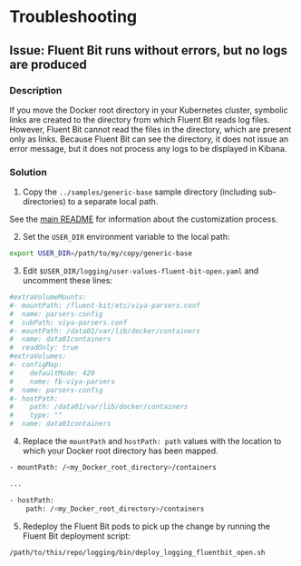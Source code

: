 # Troubleshooting

## Issue: Fluent Bit runs without errors, but no logs are produced

### Description
If you move the Docker root directory in your Kubernetes cluster, symbolic links are created to the 
directory from which Fluent Bit reads log files. However, Fluent Bit cannot read the files in the directory, 
which are present only as links. Because Fluent Bit can see the directory, it does not issue an error 
message, but it does not process any logs to be displayed in Kibana.

### Solution
1. Copy the `../samples/generic-base` sample directory (including sub-directories) to a separate local path.

See the [main README](../../README.md#customization) for information about the customization process.

2. Set the `USER_DIR` environment variable to the local path:

```bash
export USER_DIR=/path/to/my/copy/generic-base
```

3. Edit `$USER_DIR/logging/user-values-fluent-bit-open.yaml` and uncomment these lines:
```bash
#extraVolumeMounts:
#- mountPath: /fluent-bit/etc/viya-parsers.conf
#  name: parsers-config
#  subPath: viya-parsers.conf
#- mountPath: /data01/var/lib/docker/containers
#  name: data01containers
#  readOnly: true
#extraVolumes:
#- configMap:
#    defaultMode: 420
#    name: fb-viya-parsers
#  name: parsers-config
#- hostPath:
#    path: /data01/var/lib/docker/containers
#    type: ""
#  name: data01containers
```
4. Replace the `mountPath` and `hostPath: path` values with the location to which your Docker root directory has been mapped.
```bash
- mountPath: /<my_Docker_root_directory>/containers

...

- hostPath:
    path: /<my_Docker_root_directory>/containers
```
5. Redeploy the Fluent Bit pods to pick up the change by running the Fluent Bit deployment script:

```bash
/path/to/this/repo/logging/bin/deploy_logging_fluentbit_open.sh
```